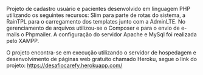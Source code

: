 Projeto de cadastro usuário e pacientes desenvolvido em linguagem PHP utilizando os seguintes recursos: Slim para parte de rotas do sistema, a RainTPL para o carregamento dos templates junto com a AdminLTE. No gerenciamento de arquivos utilizou-se o Composer e para o envio de e-mails o Phpmailer. A configuração do servidor Apache e MySql foi realizada pelo XAMPP. 

O projeto encontra-se em execução utilizando o servidor de hospedagem e desenvolvimento de páginas web gratuito chamado Heroku, segue o link do projeto: 
https://desafiocarefy.herokuapp.com/

